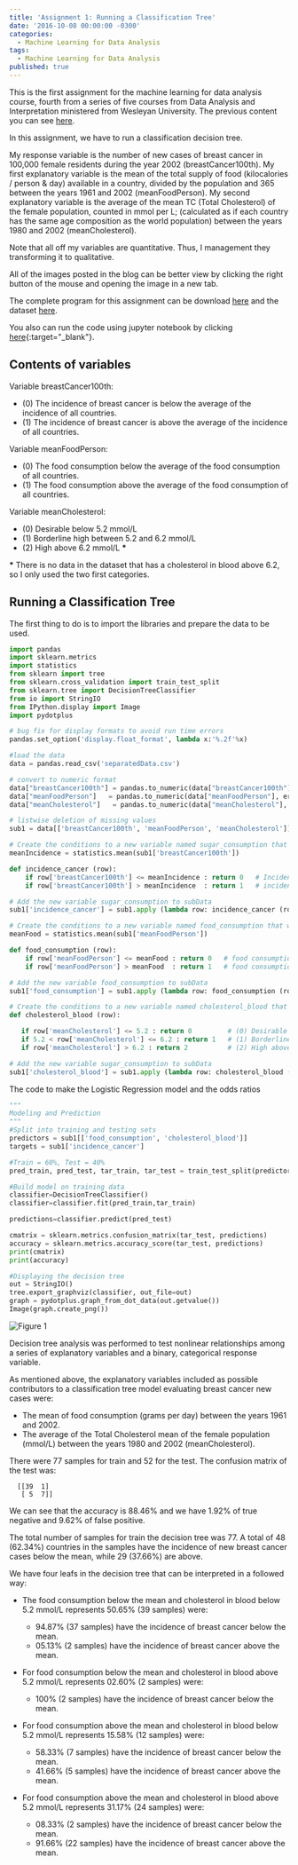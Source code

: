 ```yaml
---
title: 'Assignment 1: Running a Classification Tree'
date: '2016-10-08 00:00:00 -0300'
categories:
  - Machine Learning for Data Analysis
tags:
  - Machine Learning for Data Analysis
published: true
---
```


This is the first assignment for the machine learning for data analysis course, fourth from a series of five courses from Data Analysis and Interpretation ministered from Wesleyan University.
The previous content you can see [here](https://yan-duarte.github.io/tags/).

In this assignment, we have to run a classification decision tree.

My response variable is the number of new cases of breast cancer in 100,000 female residents during the year 2002 (breastCancer100th).
My first explanatory variable is the mean of the total supply of food (kilocalories / person & day) available in a country, divided by the population and 365 between the years 1961 and 2002 (meanFoodPerson).
My second explanatory variable is the average of the mean TC (Total Cholesterol) of the female population, counted in mmol per L; (calculated as if each country has the same age composition as the world population) between the years 1980 and 2002 (meanCholesterol).

Note that all off my variables are quantitative. Thus, I management they transforming it to qualitative.

All of the images posted in the blog can be better view by clicking the right button of the mouse and opening the image in a new tab.

The complete program for this assignment can be download [here](https://yan-duarte.github.io/archives/mlda-assignment1.py) and the dataset [here](https://yan-duarte.github.io/archives/separatedData.csv).

You also can run the code using jupyter notebook by clicking [here](https://github.com/yan-duarte/yan-duarte.github.io/blob/master/archives/mlda-ass1.ipynb){:target="_blank"}.

## **Contents of variables**

Variable breastCancer100th:

  - (0) The incidence of breast cancer is below the average of the incidence of all countries.
  - (1) The incidence of breast cancer is above the average of the incidence of all countries.
    
Variable meanFoodPerson:
  
  - (0) The food consumption below the average of the food consumption of all countries.
  - (1) The food consumption above the average of the food consumption of all countries.
  
Variable meanCholesterol:
  
  - (0) Desirable below 5.2 mmol/L
  - (1) Borderline high between 5.2 and 6.2 mmol/L
  - (2) High above 6.2 mmol/L __*__
  
__*__ There is no data in the dataset that has a cholesterol in blood above 6.2, so I only used the two first categories.

## **Running a Classification Tree**

The first thing to do is to import the libraries and prepare the data to be used.

```python
import pandas
import sklearn.metrics
import statistics
from sklearn import tree
from sklearn.cross_validation import train_test_split
from sklearn.tree import DecisionTreeClassifier
from io import StringIO
from IPython.display import Image
import pydotplus

# bug fix for display formats to avoid run time errors
pandas.set_option('display.float_format', lambda x:'%.2f'%x)

#load the data
data = pandas.read_csv('separatedData.csv')

# convert to numeric format
data["breastCancer100th"] = pandas.to_numeric(data["breastCancer100th"], errors='coerce')
data["meanFoodPerson"]   = pandas.to_numeric(data["meanFoodPerson"], errors='coerce')
data["meanCholesterol"]   = pandas.to_numeric(data["meanCholesterol"], errors='coerce')

# listwise deletion of missing values
sub1 = data[['breastCancer100th', 'meanFoodPerson', 'meanCholesterol']].dropna()

# Create the conditions to a new variable named sugar_consumption that will categorize the meanSugarPerson answers
meanIncidence = statistics.mean(sub1['breastCancer100th'])

def incidence_cancer (row):
    if row['breastCancer100th'] <= meanIncidence : return 0   # Incidence of breast cancer is below the average of the incidence of all countries.
    if row['breastCancer100th'] > meanIncidence  : return 1   # incidence of breast cancer is above the average of the incidence of all countries.

# Add the new variable sugar_consumption to subData
sub1['incidence_cancer'] = sub1.apply (lambda row: incidence_cancer (row),axis=1)

# Create the conditions to a new variable named food_consumption that will categorize the meanFoodPerson answers
meanFood = statistics.mean(sub1['meanFoodPerson'])

def food_consumption (row):
    if row['meanFoodPerson'] <= meanFood : return 0   # food consumption below the average of the food consumption of all countries.
    if row['meanFoodPerson'] > meanFood  : return 1   # food consumption above the average of the food consumption of all countries.

# Add the new variable food_consumption to subData
sub1['food_consumption'] = sub1.apply (lambda row: food_consumption (row),axis=1)

# Create the conditions to a new variable named cholesterol_blood that will categorize the meanCholesterol answers
def cholesterol_blood (row):

   if row['meanCholesterol'] <= 5.2 : return 0         # (0) Desirable below 5.2 mmol/L
   if 5.2 < row['meanCholesterol'] <= 6.2 : return 1   # (1) Borderline high between 5.2 and 6.2 mmol/L
   if row['meanCholesterol'] > 6.2 : return 2          # (2) High above 6.2 mmol/L

# Add the new variable sugar_consumption to subData
sub1['cholesterol_blood'] = sub1.apply (lambda row: cholesterol_blood (row),axis=1)
```

The code to make the Logistic Regression model and the odds ratios

```python
"""
Modeling and Prediction
"""
#Split into training and testing sets
predictors = sub1[['food_consumption', 'cholesterol_blood']]
targets = sub1['incidence_cancer']

#Train = 60%, Test = 40%
pred_train, pred_test, tar_train, tar_test = train_test_split(predictors, targets, test_size=.4)

#Build model on training data
classifier=DecisionTreeClassifier()
classifier=classifier.fit(pred_train,tar_train)

predictions=classifier.predict(pred_test)

cmatrix = sklearn.metrics.confusion_matrix(tar_test, predictions)
accuracy = sklearn.metrics.accuracy_score(tar_test, predictions)
print(cmatrix)
print(accuracy)

#Displaying the decision tree
out = StringIO()
tree.export_graphviz(classifier, out_file=out)
graph = pydotplus.graph_from_dot_data(out.getvalue())
Image(graph.create_png())
```

![Figure 1]({{site.baseurl}}/yan-duarte.github.io/images/mlda-assignments/mlda-ass1-fig1.png)

Decision tree analysis was performed to test nonlinear relationships among a series of explanatory variables and a binary, categorical response variable.

As mentioned above, the explanatory variables included as possible contributors to a classification tree model evaluating breast cancer new cases were:
  
  - The mean of food consumption (grams per day) between the years 1961 and 2002.
  - The average of the Total Cholesterol mean of the female population (mmol/L) between the years 1980 and 2002 (meanCholesterol).

There were 77 samples for train and 52 for the test.
The confusion matrix of the test was:
 
``` 
  [[39  1]
   [ 5  7]]
```
  
We can see that the accuracy is 88.46% and we have 1.92% of true negative and 9.62% of false positive.
 
The total number of samples for train the decision tree was 77.
A total of 48 (62.34%) countries in the samples have the incidence of new breast cancer cases below the mean, while 29 (37.66%) are above.

We have four leafs in the decision tree that can be interpreted in a followed way:

  - The food consumption below the mean and cholesterol in blood below 5.2 mmol/L represents 50.65% (39 samples) were:
    - 94.87% (37 samples) have the incidence of breast cancer below the mean.
    - 05.13% (2 samples) have the incidence of breast cancer above the mean.


  - For food consumption below the mean and cholesterol in blood above 5.2 mmol/L represents 02.60% (2 samples) were:
    - 100% (2 samples) have the incidence of breast cancer below the mean.
    
    
  - For food consumption above the mean and cholesterol in blood below 5.2 mmol/L represents 15.58% (12 samples) were:
    - 58.33% (7 samples) have the incidence of breast cancer below the mean.
    - 41.66% (5 samples) have the incidence of breast cancer above the mean.


  - For food consumption above the mean and cholesterol in blood above 5.2 mmol/L represents 31.17% (24 samples) were:
    - 08.33% (2 samples) have the incidence of breast cancer below the mean.
    - 91.66% (22 samples) have the incidence of breast cancer above the mean.

